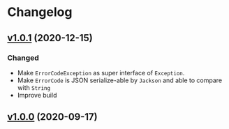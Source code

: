 # Changelog

## [v1.0.1](https://github.com/zero88/java-utils/tree/release/1.0.1) (2020-12-15)

### Changed

- Make `ErrorCodeException` as super interface of `Exception`. 
- Make `ErrorCode` is JSON serialize-able by `Jackson` and able to compare with `String`  
- Improve build

## [v1.0.0](https://github.com/zero88/java-utils/tree/release/1.0.0) (2020-09-17)